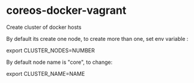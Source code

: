 # coreos-docker-vagrant

Create cluster of docker hosts<br/>

By default its create one node, to create more than one, set env variable :<br/>

export CLUSTER_NODES=NUMBER<br/>

By default node name is "core", to change:<br/>

export CLUSTER_NAME=NAME
